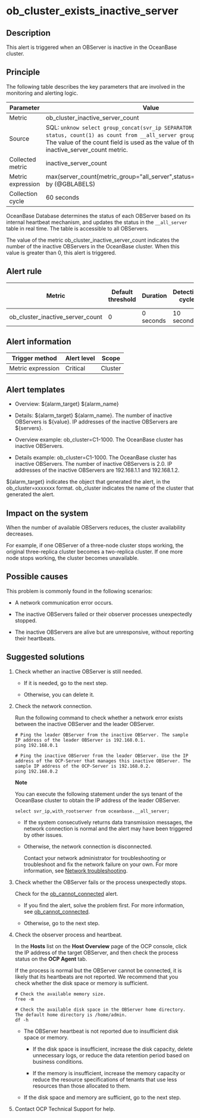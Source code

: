 ob_cluster_exists_inactive_server 
======================================================



**Description** 
------------------------------------

This alert is triggered when an OBServer is inactive in the OceanBase cluster.

Principle 
------------------------------

The following table describes the key parameters that are involved in the monitoring and alerting logic. 


|     Parameter     |                                                                                                                                              Value                                                                                                                                              |
|-------------------|-------------------------------------------------------------------------------------------------------------------------------------------------------------------------------------------------------------------------------------------------------------------------------------------------|
| Metric            | ob_cluster_inactive_server_count                                                                                                                                                                                                                                                                |
| Source            | SQL: ```unknow select group_concat(svr_ip SEPARATOR ',') as servers, status, count(1) as count from __all_server group by status; ```  **Note**  The value of the count field is used as the value of the inactive_server_count metric. |
| Collected metric  | inactive_server_count                                                                                                                                                                                                                                                                           |
| Metric expression | max(server_count{metric_group="all_server",status="inactive",@LABELS}) by (@GBLABELS)                                                                                                                                                                                                           |
| Collection cycle  | 60 seconds                                                                                                                                                                                                                                                                                      |



OceanBase Database determines the status of each OBServer based on its internal heartbeat mechanism, and updates the status in the `__all_server` table in real time. The table is accessible to all OBServers. 

The value of the metric ob_cluster_inactive_server_count indicates the number of the inactive OBServers in the OceanBase cluster. When this value is greater than 0, this alert is triggered.

**Alert rule** 
-----------------------------------



|              Metric              | Default threshold | Duration  | Detection cycle | Time before clearance |
|----------------------------------|-------------------|-----------|-----------------|-----------------------|
| ob_cluster_inactive_server_count | 0                 | 0 seconds | 10 seconds      | 5 minutes             |



**Alert information** 
------------------------------------------



|  Trigger method   | Alert level |  Scope  |
|-------------------|-------------|---------|
| Metric expression | Critical    | Cluster |



**Alert templates** 
----------------------------------------

* Overview: ${alarm_target} ${alarm_name}

  

* Details: ${alarm_target} ${alarm_name}. The number of inactive OBServers is ${value}. IP addresses of the inactive OBServers are ${servers}.

  

* Overview example: ob_cluster=C1-1000. The OceanBase cluster has inactive OBServers.

  

* Details example: ob_cluster=C1-1000. The OceanBase cluster has inactive OBServers. The number of inactive OBServers is 2.0. IP addresses of the inactive OBServers are 192.168.1.1 and 192.168.1.2.

  




${alarm_target} indicates the object that generated the alert, in the ob_cluster=xxxxxxx format. ob_cluster indicates the name of the cluster that generated the alert.

**Impact on the system** 
---------------------------------------------

When the number of available OBServers reduces, the cluster availability decreases. 

For example, if one OBServer of a three-node cluster stops working, the original three-replica cluster becomes a two-replica cluster. If one more node stops working, the cluster becomes unavailable.

**Possible causes** 
----------------------------------------

This problem is commonly found in the following scenarios:

* A network communication error occurs.

  

* The inactive OBServers failed or their observer processes unexpectedly stopped.

  

* The inactive OBServers are alive but are unresponsive, without reporting their heartbeats.

  




**Suggested solutions** 
--------------------------------------------

1. Check whether an inactive OBServer is still needed. 

   * If it is needed, go to the next step.

     
   
   * Otherwise, you can delete it.

     
   

   

2. Check the network connection. 

   Run the following command to check whether a network error exists between the inactive OBServer and the leader OBServer. 

   ```unknow
   # Ping the leader OBServer from the inactive OBServer. The sample IP address of the leader OBServer is 192.168.0.1. 
   ping 192.168.0.1
   
   # Ping the inactive OBServer from the leader OBServer. Use the IP address of the OCP-Server that manages this inactive OBServer. The sample IP address of the OCP-Server is 192.168.0.2. 
   ping 192.168.0.2
   ```

   
   **Note**

   

   You can execute the following statement under the sys tenant of the OceanBase cluster to obtain the IP address of the leader OBServer. 

   ```unknow
   select svr_ip,with_rootserver from oceanbase.__all_server;
   ```

   
   * If the system consecutively returns data transmission messages, the network connection is normal and the alert may have been triggered by other issues.

     
   
   * Otherwise, the network connection is disconnected. 

     Contact your network administrator for troubleshooting or troubleshoot and fix the network failure on your own. For more information, see [Network troubleshooting](../4.alarm-appendix/6.network-troubleshooting.md).
     
   

   

3. Check whether the OBServer fails or the process unexpectedly stops. 

   Check for the [ob_cannot_connected](../2.ob-alert/1.ob_cannot_connected-observer-cannot-be-connected.md) alert. 
   * If you find the alert, solve the problem first. For more information, see [ob_cannot_connected](../2.ob-alert/1.ob_cannot_connected-observer-cannot-be-connected.md).

     
   
   * Otherwise, go to the next step.

     
   

   

4. Check the observer process and heartbeat. 

   In the **Hosts** list on the **Host Overview** page of the OCP console, click the IP address of the target OBServer, and then check the process status on the **OCP Agent** tab. 

   If the process is normal but the OBServer cannot be connected, it is likely that its heartbeats are not reported. We recommend that you check whether the disk space or memory is sufficient. 

   ```unknow
   # Check the available memory size.
   free -m
   
   # Check the available disk space in the OBServer home directory. The default home directory is /home/admin.
   df -h
   ```

   
   * The OBServer heartbeat is not reported due to insufficient disk space or memory. 

     * If the disk space is insufficient, increase the disk capacity, delete unnecessary logs, or reduce the data retention period based on business conditions.

       
     
     * If the memory is insufficient, increase the memory capacity or reduce the resource specifications of tenants that use less resources than those allocated to them.

       
     

     
   
   * If the disk space and memory are sufficient, go to the next step.

     
   

   

5. Contact OCP Technical Support for help.

   




